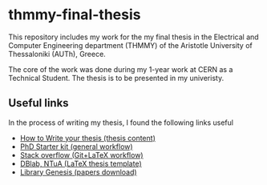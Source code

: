 # thmmy-final-thesis #
This repository includes my work for the my final thesis in the Electrical and Computer Engineering department (THMMY) of the Aristotle University of Thessaloniki (AUTh), Greece.

The core of the work was done during my 1-year work at CERN as a Technical Student. The thesis is to be presented in my univeristy.

## Useful links ##
In the process of writing my thesis, I found the following links useful

* [How to Write your thesis (thesis content)](http://www.ldeo.columbia.edu/~martins/sen_sem/thesis_org.html)
* [PhD Starter kit (general workflow)](https://raoofphysics.github.io/phd-starter-kit/)
* [Stack overflow (Git+LaTeX workflow)](http://stackoverflow.com/questions/6188780/git-latex-workflow)
* [DBlab, NTuA (LaTeX thesis template)](http://web.dbnet.ntua.gr/en/diplomas.html)
* [Library Genesis (papers download)](http://gen.lib.rus.ec/)